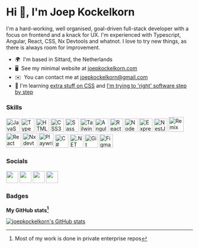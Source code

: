 Hi 👋, I'm Joep Kockelkorn
=======================================================================================================================================

I'm a hard-working, well organised, goal-driven full-stack developer with a focus on frontend and a knack for UX. I'm experienced with Typescript, Angular, React, CSS, Nx Devtools and whatnot. I love to try new things, as there is always room for improvement.

* 🌍  I'm based in Sittard, the Netherlands
* 🖥️  See my minimal website at [joepkockelkorn.com](https://joepkockelkorn.com)
* ✉️  You can contact me at [joepkockelkorn@gmail.com](mailto:joepkockelkorn@gmail.com)
* 🧠  I'm learning [extra stuff on CSS](https://css-for-js.dev) and [I'm trying to 'right' software step by step](https://www.idesign.net/Books/Righting-Software)

### Skills

<p align="left">
<a href="https://developer.mozilla.org/en-US/docs/Web/JavaScript" target="_blank" rel="noreferrer"><img src="https://raw.githubusercontent.com/danielcranney/readme-generator/main/public/icons/skills/javascript-colored.svg" width="36" height="36" alt="JavaScript" /></a>
<a href="https://www.typescriptlang.org/" target="_blank" rel="noreferrer"><img src="https://raw.githubusercontent.com/danielcranney/readme-generator/main/public/icons/skills/typescript-colored.svg" width="36" height="36" alt="TypeScript" /></a>
<a href="https://developer.mozilla.org/en-US/docs/Glossary/HTML5" target="_blank" rel="noreferrer"><img src="https://raw.githubusercontent.com/danielcranney/readme-generator/main/public/icons/skills/html5-colored.svg" width="36" height="36" alt="HTML5" /></a>
<a href="https://www.w3.org/TR/CSS/#css" target="_blank" rel="noreferrer"><img src="https://raw.githubusercontent.com/danielcranney/readme-generator/main/public/icons/skills/css3-colored.svg" width="36" height="36" alt="CSS3" /></a>
<a href="https://sass-lang.com/" target="_blank" rel="noreferrer"><img src="https://raw.githubusercontent.com/danielcranney/readme-generator/main/public/icons/skills/sass-colored.svg" width="36" height="36" alt="Sass" /></a>
<a href="https://tailwindcss.com/" target="_blank" rel="noreferrer"><img src="https://raw.githubusercontent.com/danielcranney/readme-generator/main/public/icons/skills/tailwindcss-colored.svg" width="36" height="36" alt="TailwindCSS" /></a>
<a href="https://angular.io/" target="_blank" rel="noreferrer"><img src="https://raw.githubusercontent.com/danielcranney/readme-generator/main/public/icons/skills/angularjs-colored.svg" width="36" height="36" alt="Angular" /></a>
<a href="https://reactjs.org/" target="_blank" rel="noreferrer"><img src="https://raw.githubusercontent.com/danielcranney/readme-generator/main/public/icons/skills/react-colored.svg" width="36" height="36" alt="React" /></a>
<a href="https://nodejs.org/en/" target="_blank" rel="noreferrer"><img src="https://raw.githubusercontent.com/danielcranney/readme-generator/main/public/icons/skills/nodejs-colored.svg" width="36" height="36" alt="NodeJS" /></a>
<a href="https://expressjs.com/" target="_blank" rel="noreferrer"><img src="https://raw.githubusercontent.com/danielcranney/readme-generator/main/public/icons/skills/express-colored.svg" width="36" height="36" alt="Express" /></a>
<a href="https://docs.nestjs.com/" target="_blank" rel="noreferrer"><img src="https://raw.githubusercontent.com/danielcranney/readme-generator/main/public/icons/skills/nestjs-colored.svg" width="36" height="36" alt="NestJS" /></a>
<a href="https://remix.run/" target="_blank" rel="noreferrer"><img src="https://user-images.githubusercontent.com/12891645/224510420-1de8f5c4-dd27-4a1d-9ab8-b5b5c256d3da.svg" width="40" height="40" alt="Remix" /></a>
<a href="https://reactrouter.com/" target="_blank" rel="noreferrer"><img src="https://reactrouter.com/_brand/React%20Router%20Brand%20Assets/React%20Router%20Logo/Light.svg" width="40" height="40" alt="React Router" /></a>
<a href="https://nx.dev/" target="_blank" rel="noreferrer"><img src="https://user-images.githubusercontent.com/12891645/224510495-e1c37cf1-7242-4898-b253-e5d6772f2e11.svg" width="40" height="40" alt="Nx devtools" /></a>
<a href="https://playwright.dev/" target="_blank" rel="noreferrer"><img src="https://playwright.dev/img/playwright-logo.svg" width="40" height="40" alt="Playwright" /></a>
<a href="https://docs.microsoft.com/en-us/dotnet/csharp/" target="_blank" rel="noreferrer"><img src="https://raw.githubusercontent.com/danielcranney/readme-generator/main/public/icons/skills/csharp-colored.svg" width="36" height="36" alt="C#" /></a>
<a href="https://dotnet.microsoft.com/en-us/" target="_blank" rel="noreferrer"><img src="https://raw.githubusercontent.com/danielcranney/readme-generator/main/public/icons/skills/dot-net-colored.svg" width="36" height="36" alt=".NET" /></a>
<a href="https://git-scm.com/" target="_blank" rel="noreferrer"><img src="https://raw.githubusercontent.com/danielcranney/readme-generator/main/public/icons/skills/git-colored.svg" width="36" height="36" alt="Git" /></a>
<a href="https://www.figma.com/" target="_blank" rel="noreferrer"><img src="https://raw.githubusercontent.com/danielcranney/readme-generator/main/public/icons/skills/figma-colored.svg" width="36" height="36" alt="Figma" /></a>
</p>

### Socials

<p align="left"> <a href="https://www.github.com/joepkockelkorn" target="_blank" rel="noreferrer"><img src="https://raw.githubusercontent.com/danielcranney/readme-generator/main/public/icons/socials/github.svg" width="32" height="32" /></a> <a href="https://www.linkedin.com/in/joepkockelkorn" target="_blank" rel="noreferrer"><img src="https://raw.githubusercontent.com/danielcranney/readme-generator/main/public/icons/socials/linkedin.svg" width="32" height="32" /></a> <a href="https://stackoverflow.com/users/5475829" target="_blank" rel="noreferrer"><img src="https://raw.githubusercontent.com/danielcranney/readme-generator/main/public/icons/socials/stackoverflow.svg" width="32" height="32" /></a> <a href="https://x.com/JoepKockelkorn" target="_blank" rel="noreferrer"><img src="https://raw.githubusercontent.com/danielcranney/readme-generator/main/public/icons/socials/twitter.svg" width="32" height="32" /></a></p>

### Badges

<b>My GitHub stats[^1]</b>

<a href="http://www.github.com/joepkockelkorn"><img src="https://github-readme-stats.vercel.app/api?username=joepkockelkorn&show_icons=true&hide=stars,contribs&count_private=true&title_color=f97316&text_color=ffffff&icon_color=84cc16&bg_color=000000&hide_border=true&show_icons=true" alt="joepkockelkorn's GitHub stats" /></a>

[^1]: Most of my work is done in private enterprise repos
